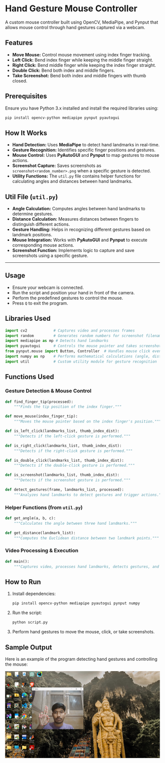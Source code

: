 # Hand Gesture Mouse Controller  

A custom mouse controller built using OpenCV, MediaPipe, and Pynput that allows mouse control through hand gestures captured via a webcam.  

## Features  
- **Move Mouse:** Control mouse movement using index finger tracking.  
- **Left Click:** Bend index finger while keeping the middle finger straight.  
- **Right Click:** Bend middle finger while keeping the index finger straight.  
- **Double Click:** Bend both index and middle fingers.  
- **Take Screenshot:** Bend both index and middle fingers with thumb closed.  

## Prerequisites  
Ensure you have Python 3.x installed and install the required libraries using:  

```bash
pip install opencv-python mediapipe pynput pyautogui
```

## How It Works  
- **Hand Detection:** Uses **MediaPipe** to detect hand landmarks in real-time.  
- **Gesture Recognition:** Identifies specific finger positions and gestures.  
- **Mouse Control:** Uses **PyAutoGUI** and **Pynput** to map gestures to mouse actions.  
- **Screenshot Capture:** Saves screenshots as `screenshot<random_number>.png` when a specific gesture is detected.  
- **Utility Functions:** The `util.py` file contains helper functions for calculating angles and distances between hand landmarks.  

## Util File (`util.py`)  
- **Angle Calculation:** Computes angles between hand landmarks to determine gestures.  
- **Distance Calculation:** Measures distances between fingers to distinguish different actions.  
- **Gesture Handling:** Helps in recognizing different gestures based on landmark positions.  
- **Mouse Integration:** Works with **PyAutoGUI** and **Pynput** to execute corresponding mouse actions.  
- **Screenshot Function:** Implements logic to capture and save screenshots using a specific gesture.

---
## Usage
- Ensure your webcam is connected.
- Run the script and position your hand in front of the camera.
- Perform the predefined gestures to control the mouse.
- Press `Q` to exit the program.

## Libraries Used

```python
import cv2            # Captures video and processes frames
import random         # Generates random numbers for screenshot filenames
import mediapipe as mp # Detects hand landmarks
import pyautogui      # Controls the mouse pointer and takes screenshots
from pynput.mouse import Button, Controller  # Handles mouse click events
import numpy as np    # Performs mathematical calculations (angle, distance)
import util           # Custom utility module for gesture recognition
```

## Functions Used

### Gesture Detection & Mouse Control

```python
def find_finger_tip(processed):
    """Finds the tip position of the index finger."""
```

```python
def move_mouse(index_finger_tip):
    """Moves the mouse pointer based on the index finger's position."""
```

```python
def is_left_click(landmarks_list, thumb_index_dist):
    """Detects if the left-click gesture is performed."""
```

```python
def is_right_click(landmarks_list, thumb_index_dist):
    """Detects if the right-click gesture is performed."""
```

```python
def is_double_click(landmarks_list, thumb_index_dist):
    """Detects if the double-click gesture is performed."""
```

```python
def is_screenshot(landmarks_list, thumb_index_dist):
    """Detects if the screenshot gesture is performed."""
```

```python
def detect_gestures(frame, landmarks_list, processed):
    """Analyzes hand landmarks to detect gestures and trigger actions."""
```

### Helper Functions (from `util.py`)

```python
def get_angle(a, b, c):
    """Calculates the angle between three hand landmarks."""
```

```python
def get_distance(landmark_list):
    """Computes the Euclidean distance between two landmark points."""
```

### Video Processing & Execution

```python
def main():
    """Captures video, processes hand landmarks, detects gestures, and displays the frame."""
```

## How to Run

1. Install dependencies:
   ```sh
   pip install opencv-python mediapipe pyautogui pynput numpy
   ```
2. Run the script:
   ```sh
   python script.py
   ```
3. Perform hand gestures to move the mouse, click, or take screenshots.

## Sample Output

Here is an example of the program detecting hand gestures and controlling the mouse:

![Sample Output](sample_output.jpg)


